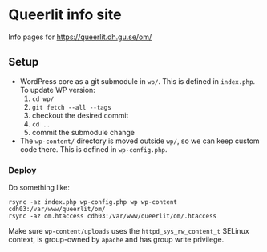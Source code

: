 # Queerlit info site

Info pages for https://queerlit.dh.gu.se/om/

## Setup

- WordPress core as a git submodule in `wp/`. This is defined in `index.php`. To update WP version:
  1. `cd wp/`
  2. `git fetch --all --tags`
  3. checkout the desired commit
  4. `cd ..`
  5. commit the submodule change
- The `wp-content/` directory is moved outside `wp/`, so we can keep custom code there. This is defined in `wp-config.php`.

### Deploy

Do something like:

```
rsync -az index.php wp-config.php wp wp-content cdh03:/var/www/queerlit/om/
rsync -az om.htaccess cdh03:/var/www/queerlit/om/.htaccess
```

Make sure `wp-content/uploads` uses the `httpd_sys_rw_content_t` SELinux context, is group-owned by `apache` and has group write privilege.
